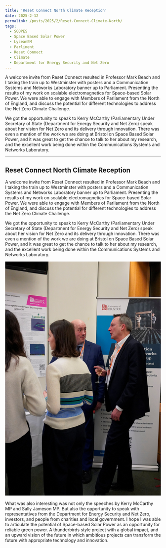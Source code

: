 ```yaml
---
title: 'Reset Connect North Climate Reception'
date: 2025-2-12
permalink: /posts/2025/2/Reset-Connect-Climate-North/
tags:
  - SCOPES
  - Space Based Solar Power
  - LyceanEM
  - Parliment
  - Reset Connect
  - Climate
  - Department for Energy Security and Net Zero
---
```


A welcome invite from Reset Connect resulted in Professor Mark Beach and I taking the train up to Westminster with posters and a Communication Systems and Networks Laboratory banner up to Parliament. Presenting the results of my work on scalable electromagnetics for Space-based Solar Power. We were able to engage with Members of Parliament from the North of England, and discuss the potential for different technologies to address the Net Zero Climate Challenge.

We got the opportunity to speak to Kerry McCarthy (Parliamentary Under Secretary of State (Department for Energy Security and Net Zero) speak about her vision for Net Zero and its delivery through innovation. There was even a mention of the work we are doing at Bristol on Space Based Solar Power, and it was great to get the chance to talk to her about my research, and the excellent work being done within the Communications Systems and Networks Laboratory.


----------------------

Reset Connect North Climate Reception
------------------------------------------------------------

A welcome invite from Reset Connect resulted in Professor Mark Beach and I taking the train up to Westminster with posters and a Communication Systems and Networks Laboratory banner up to Parliament. Presenting the results of my work on scalable electromagnetics for Space-based Solar Power. We were able to engage with Members of Parliament from the North of England, and discuss the potential for different technologies to address the Net Zero Climate Challenge.

We got the opportunity to speak to Kerry McCarthy (Parliamentary Under Secretary of State (Department for Energy Security and Net Zero) speak about her vision for Net Zero and its delivery through innovation. There was even a mention of the work we are doing at Bristol on Space Based Solar Power, and it was great to get the chance to talk to her about my research, and the excellent work being done within the Communications Systems and Networks Laboratory.

![Photo from event by Reset Connect](/images/DSC5192.JPG)

What was also interesting was not only the speeches by Kerry McCarthy MP and Sally Jameson MP. But also the opportunity to speak with representatives from the Department for Energy Security and Net Zero, investors, and people from charities and local government. I hope I was able to articulate the potential of Space-based Solar Power as an opportunity for reliable green power. A thunderbirds style project with a global impact, and an upward vision of the future in which ambitious projects can transform the future with appropriate technology and innovation.



<script src="https://utteranc.es/client.js"
        repo="LyceanEM/LyceanEM.github.io"
        issue-term="Reset-Connect-Climate-North"
        theme="github-light"
        crossorigin="anonymous"
        async>
</script>